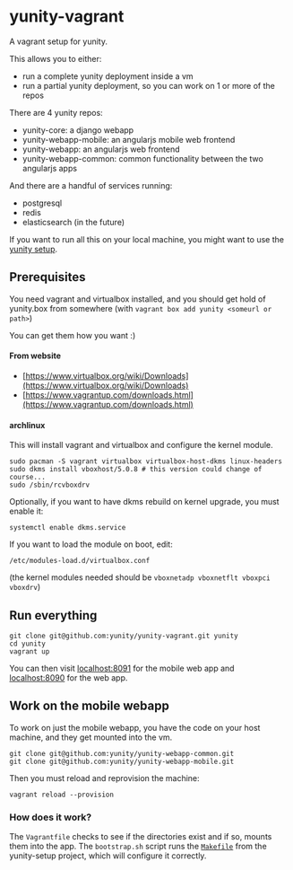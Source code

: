 # yunity-vagrant

A vagrant setup for yunity.

This allows you to either:
* run a complete yunity deployment inside a vm
* run a partial yunity deployment, so you can work on 1 or more of the repos

There are 4 yunity repos:
* yunity-core: a django webapp
* yunity-webapp-mobile: an angularjs mobile web frontend
* yunity-webapp: an angularjs web frontend
* yunity-webapp-common: common functionality between the two angularjs apps

And there are a handful of services running:
* postgresql
* redis
* elasticsearch (in the future)

If you want to run all this on your local machine, you might want to use the [yunity setup](https://github.com/yunity/yunity-setup).

## Prerequisites

You need vagrant and virtualbox installed, and you should get hold of yunity.box from somewhere (with `vagrant box add yunity <someurl or path>`)

You can get them how you want :)

#### From website

* [https://www.virtualbox.org/wiki/Downloads](https://www.virtualbox.org/wiki/Downloads)
* [https://www.vagrantup.com/downloads.html](https://www.vagrantup.com/downloads.html)

#### archlinux

This will install vagrant and virtualbox and configure the kernel module.

```
sudo pacman -S vagrant virtualbox virtualbox-host-dkms linux-headers
sudo dkms install vboxhost/5.0.8 # this version could change of course...
sudo /sbin/rcvboxdrv
```

Optionally, if you want to have dkms rebuild on kernel upgrade, you must enable it:
```
systemctl enable dkms.service
```

If you want to load the module on boot, edit:
```
/etc/modules-load.d/virtualbox.conf
```

(the kernel modules needed should be `vboxnetadp vboxnetflt vboxpci vboxdrv`)

## Run everything

```
git clone git@github.com:yunity/yunity-vagrant.git yunity
cd yunity
vagrant up
```

You can then visit [localhost:8091](http:///localhost:8091) for the mobile web app and [localhost:8090](http://localhost:8090) for the web app.

## Work on the mobile webapp

To work on just the mobile webapp, you have the code on your host machine, and they get mounted into the vm.

```
git clone git@github.com:yunity/yunity-webapp-common.git
git clone git@github.com:yunity/yunity-webapp-mobile.git
```

Then you must reload and reprovision the machine:

```
vagrant reload --provision
```

### How does it work?

The `Vagrantfile` checks to see if the directories exist and if so, mounts them into the app. The `bootstrap.sh` script runs the [`Makefile`](https://github.com/yunity/yunity-setup/blob/master/Makefile) from the yunity-setup project, which will configure it correctly.
